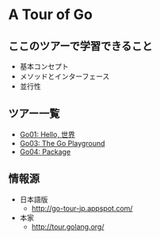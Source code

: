 A Tour of Go
============

## ここのツアーで学習できること ##

* 基本コンセプト
* メソッドとインターフェース
* 並行性

## ツアー一覧

* [Go01: Hello, 世界](01/README.md)
* [Go03: The Go Playground](03/README.md)
* [Go04: Package](04/README.md)




## 情報源 ##

* 日本語版
    * http://go-tour-jp.appspot.com/
* 本家
    * http://tour.golang.org/



